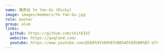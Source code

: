 ```yaml
---
name: 葉彥谷 Ye Yan-Gu (Ricky)
image: images/members/Ye Yan-Gu.jpg
role: master
group: alum
links:
  github: https://github.com/shit6333
  website: https://quqland.com/
  youtube: https://www.youtube.com/@%E8%91%89%E5%BD%A5%E8%B0%B7-e7r
---
```

